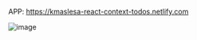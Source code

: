 APP:
https://kmaslesa-react-context-todos.netlify.com

![image](https://user-images.githubusercontent.com/55869934/202876768-60b5da56-53a0-47a9-90d7-5422fb510a3f.png)

